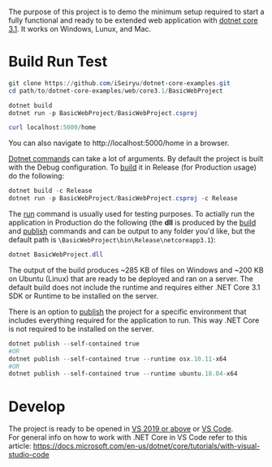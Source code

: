 The purpose of this project is to demo the minimum setup required to start a fully functional and ready to be extended web application with [dotnet core 3.1](https://dotnet.microsoft.com/download/dotnet-core/3.1). It works on Windows, Lunux, and Mac.

# Build Run Test
```powershell
git clone https://github.com/iSeiryu/dotnet-core-examples.git
cd path/to/dotnet-core-examples/web/core3.1/BasicWebProject

dotnet build
dotnet run -p BasicWebProject/BasicWebProject.csproj

curl localhost:5000/home
```

You can also navigate to http://localhost:5000/home in a browser.

[Dotnet commands](https://docs.microsoft.com/en-us/dotnet/core/tools/dotnet) can take a lot of arguments. By default the project is built with the Debug configuration. To [build](https://docs.microsoft.com/en-us/dotnet/core/tools/dotnet-build) it in Release (for Production usage) do the following:
```powershell
dotnet build -c Release
dotnet run -p BasicWebProject/BasicWebProject.csproj -c Release
```

The [run](https://docs.microsoft.com/en-us/dotnet/core/tools/dotnet-run) command is usually used for testing purposes. To actially run the application in Production do the following (the **dll** is produced by the [build](https://docs.microsoft.com/en-us/dotnet/core/tools/dotnet-build) and [publish](https://docs.microsoft.com/en-us/dotnet/core/tools/dotnet-publish) commands and can be output to any folder you'd like, but the default path is ```\BasicWebProject\bin\Release\netcoreapp3.1```):
```powershell
dotnet BasicWebProject.dll
```

The output of the build produces ~285 KB of files on Windows and ~200 KB on Ubuntu (Linux) that are ready to be deployed and ran on a server. The default build does not include the runtime and requires either .NET Core 3.1 SDK or Runtime to be installed on the server.

There is an option to [publish](https://docs.microsoft.com/en-us/dotnet/core/tools/dotnet-publish) the project for a specific environment that includes everything required for the application to run. This way .NET Core is not required to be installed on the server.
```powershell
dotnet publish --self-contained true
#OR
dotnet publish --self-contained true --runtime osx.10.11-x64
#OR
dotnet publish --self-contained true --runtime ubuntu.18.04-x64
```

# Develop
The project is ready to be opened in [VS 2019 or above](https://visualstudio.microsoft.com/) or [VS Code](https://code.visualstudio.com/).  
For general info on how to work with .NET Core in VS Code refer to this article: https://docs.microsoft.com/en-us/dotnet/core/tutorials/with-visual-studio-code
